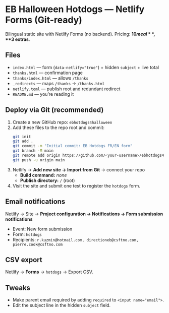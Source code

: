 # EB Halloween Hotdogs — Netlify Forms (Git-ready)

Bilingual static site with Netlify Forms (no backend). Pricing: **$10 meal**, **$3 extras**.

## Files
- `index.html` — form (`data-netlify="true"`) + hidden `subject` + live total
- `thanks.html` — confirmation page
- `thanks/index.html` — allows `/thanks`
- `_redirects` — maps `/thanks` → `/thanks.html`
- `netlify.toml` — publish root and redundant redirect
- `README.md` — you’re reading it

## Deploy via Git (recommended)
1. Create a new GitHub repo: `ebhotdogs4halloween`
2. Add these files to the repo root and commit:
   ```bash
   git init
   git add .
   git commit -m "Initial commit: EB Hotdogs FR/EN form"
   git branch -M main
   git remote add origin https://github.com/<your-username>/ebhotdogs4halloween.git
   git push -u origin main
   ```
3. Netlify → **Add new site → Import from Git** → connect your repo
   - **Build command:** _none_
   - **Publish directory:** `/` (root)
4. Visit the site and submit one test to register the `hotdogs` form.

## Email notifications
Netlify → Site → **Project configuration → Notifications → Form submission notifications**
- Event: New form submission
- Form: `hotdogs`
- Recipients: `r.kuzmin@hotmail.com, directioneb@csftno.com, pierre.cook@csftno.com`

## CSV export
Netlify → **Forms** → `hotdogs` → Export CSV.

## Tweaks
- Make parent email required by adding `required` to `<input name="email">`.
- Edit the subject line in the hidden `subject` field.

